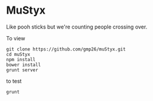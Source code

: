 MuStyx
======

Like pooh sticks but we're counting people crossing over.

To view
```
git clone https://github.com/gmp26/muStyx.git
cd muStyx
npm install
bower install
grunt server
```

to test
```
grunt
```
